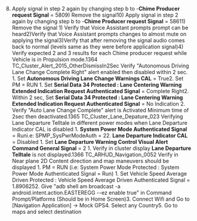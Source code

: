 8) Apply signal in step 2 again by changing step b to -**Chime Producer request Signal** = 5809) Remove the signal10) Apply signal in step 2 again by changing step b to -**Chime Producer request Signal** = 58611) Remove the signal 1) Verify that Voice Assistant prompts prompt can be heard2)Verify that Voice Assistant prompts changes to almost mute on applying the signal3)Verify that after removing the signal audio comes back to normal (levels same as they were before application signal)4) Verify expected 2 and 3 results for each Chime producer request while Vehicle is in Propulsion mode.1364 TC_Cluster_Alert_2015_OtherDismissIn2Sec Verify "Autonomous Driving Lane Change Complete Right" alert enabled then disabled within 2 sec. 1. Set **Autonomous Driving Lane Change Warnings CAL** = True2. Set PM = RUN 1. Set **Serial Data 34 Protected : Lane Centering Warning Extended Indication Request Authenticated Signal** = Complete Right2. Within 2 sec, Set **Serial Data 34 Protected : Lane Centering Warning Extended Indication Request Authenticated Signal** = No Indication 2. Verify "Auto Lane Change Complete" alert is Activated Minimum time of 2sec then deactivated.1365 TC_Cluster_Lane_Depature_023 Verifying Lane Departure Telltale in different power modes when Lane Departure Indicator CAL is disabled 1. **System Power Mode Authenticated Signal** = Runi.e: SPMP_SysPwrModeAuth = 22. **Lane Departure Indicator CAL** = Disabled 1. Set **Lane Departure Warning Control Visual Alert Command General Signal** = 2 1. Verify in cluster display **Lane Departure Telltale** is not displayed.1366 TC_ARHUD_Navigation_0052 Verify in Near plane 2D Content direction and map maneuvers should be displayed 1. PM = RUN (i.e: System Power Mode Protected : System Power Mode Authenticated Signal = Run) 1. Set Vehicle Speed Average Driven Protected : Vehicle Speed Average Driven Authenticated Signal = 1.8906252. Give "adb shell am broadcast -a android.intent.action.EASTEREGG --ez enable true" in Command Prompt/Platforms (Should be in Home Screen)3. Connect Wifi and Go to [Navigation Application] -> Mock GPS4. Select any Country5. Go to maps and select destination